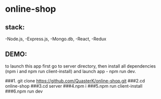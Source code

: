 # online-shop
## stack:
-Node.js,
-Express.js,
-Mongo.db,
-React,
-Redux

## DEMO:
to launch this app first go to server directory, then install all dependencies (npm i and npm run client-install) and launch app - npm run dev.

###1. git clone https://github.com/QuasterK/online-shop.git
###2.cd online-shop
###3.cd server
###4.npm i
###5.npm run client-install
###6.npm run dev
